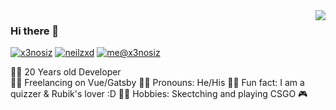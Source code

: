 <img align='right' src="https://github-readme-stats.vercel.app/api?username=x3nosiz&show_icons=true">

### Hi there 👋

[![x3nosiz](https://img.shields.io/static/v1?label=x3nosiz&message=%20&color=yellow&logo=&style=flat-square&logoColor=white)](https://github.com/x3nosiz/)
[![neilzxd](https://img.shields.io/static/v1?label=Instagram&message=%20&color=orange&logo=Instagram&style=flat-square&logoColor=white)](https://www.instagram.com/neilzxd/)
[![me@x3nosiz](https://img.shields.io/static/v1?label=me@x3nosiz&message=%20&color=red&logo=gmail&style=flat-square&logoColor=white)](mailto:neilblaze007@gmail.com)
  
  
👨‍💻 20 Years old Developer  
👨‍🎓 Freelancing on Vue/Gatsby
👨‍😄 Pronouns: He/His
👨‍⚡ Fun fact: I am a quizzer & Rubik's lover :D
👨‍🏃 Hobbies: Skectching and playing CSGO 🎮  
